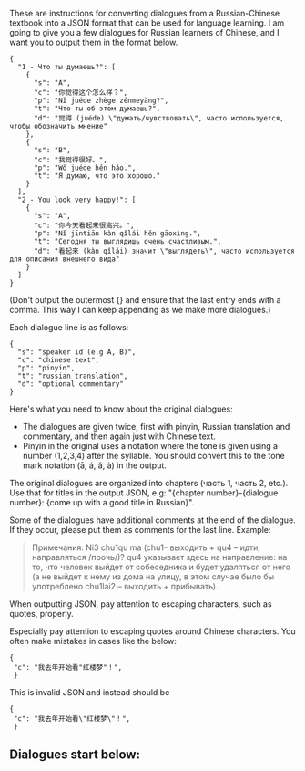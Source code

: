 
These are instructions for converting dialogues from a Russian-Chinese textbook into a JSON format that can be used for language learning.
I am going to give you a few dialogues for Russian learners of Chinese, and I want you to output them in the format below. 


```
{
  "1 - Что ты думаешь?": [
    {
      "s": "A",
      "c": "你觉得这个怎么样？",
      "p": "Nǐ juéde zhège zěnmeyàng?",
      "t": "Что ты об этом думаешь?",
      "d": "觉得 (juéde) \"думать/чувствовать\", часто используется, чтобы обозначить мнение"
    },
    {
      "s": "B",
      "c": "我觉得很好。",
      "p": "Wǒ juéde hěn hǎo.",
      "t": "Я думаю, что это хорошо."
    }
  ],
  "2 - You look very happy!": [
    {
      "s": "A",
      "c": "你今天看起来很高兴。",
      "p": "Nǐ jīntiān kàn qǐlái hěn gāoxìng.",
      "t": "Сегодня ты выглядишь очень счастливым.",
      "d": "看起来 (kàn qǐlái) значит \"выглядеть\", часто используется для описания внешнего вида"
    }
  ]
}
```
(Don't output the outermost {} and ensure that the last entry ends with a comma. This way I can keep appending as we make more dialogues.)


Each dialogue line is as follows:
```
{
  "s": "speaker id (e.g A, B)",
  "c": "chinese text", 
  "p": "pinyin",
  "t": "russian translation",
  "d": "optional commentary"
}
```

Here's what you need to know about the original dialogues:
- The dialogues are given twice, first with pinyin, Russian translation and commentary, and then again just with Chinese text.
- Pinyin in the original uses a notation where the tone is given using a number (1,2,3,4) after the syllable. You should convert this to the tone mark notation (ā, á, ǎ, à) in the output.

The original dialogues are organized into chapters (часть 1, часть 2, etc.). Use that for titles in the output JSON, e.g: "{chapter number}-{dialogue number}: {come up with a good title in Russian}".

Some of the dialogues have additional comments at the end of the dialogue. If they occur, please put them as comments for the last line.
Example:

> Примечания: Ni3 chu1qu ma (chu1– выходить + qu4 – идти, направляться /прочь/)? qu4 указывает здесь на направление: на то, что человек выйдет от собеседника и будет удаляться от него (а не выйдет к нему из дома на улицу, в этом случае было бы употреблено chu1lai2 – выходить + прибывать).

When outputting JSON, pay attention to escaping characters, such as quotes, properly.

Especially pay attention to escaping quotes around Chinese characters. You often make mistakes in cases like the below:
```
{
 "c": "我去年开始看"红楼梦"！",
 }
```
This is invalid JSON and instead should be
```
{
 "c": "我去年开始看\"红楼梦\"！",
 }
```

Dialogues start below:
-------

